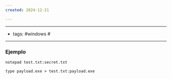 ```yaml
---
created: 2024-12-21

---
```

-----------
- tags: #windows #
-------------

### Ejemplo
	notepad test.txt:secret.txt

	type payload.exe > test.txt:payload.exe










